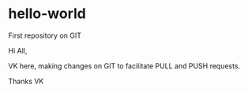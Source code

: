 # hello-world
First repository on GIT

Hi All,

VK here, making changes on GIT to facilitate PULL and PUSH requests.

Thanks
VK
